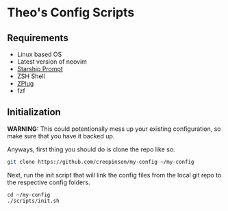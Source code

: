 # Theo's Config Scripts

## Requirements

- Linux based OS
- Latest version of neovim
- [Starship Prompt](https://starship.rs)
- ZSH Shell
- [ZPlug](https://github.com/zplug/zplug)
- fzf

## Initialization

**WARNING:** This could potentionally mess up your existing configuration, so make sure that you have it backed up.

Anyways, first thing you should do is clone the repo like so:

```bash
git clone https://github.com/creepinson/my-config ~/my-config
```

Next, run the init script that will link the config files from the local git repo to the respective config folders.

```
cd ~/my-config
./scripts/init.sh
```


